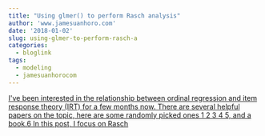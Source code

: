 ```yaml
---
title: "Using glmer() to perform Rasch analysis"
author: 'www.jamesuanhoro.com'
date: '2018-01-02'
slug: using-glmer-to-perform-rasch-a
categories:
  - bloglink
tags:
  - modeling
  - jamesuanhorocom
---
```


[I've been interested in the relationship between ordinal regression and item response theory (IRT) for a few months now. There are several helpful papers on the topic, here are some randomly picked ones 1 2 3 4 5, and a book.6 In this post, I focus on Rasch<i class="fas fa-external-link-alt"></i>](https://www.jamesuanhoro.com/post/2018/01/02/using-glmer-to-perform-rasch-analysis/)

